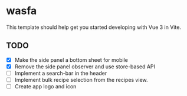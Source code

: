 # wasfa

This template should help get you started developing with Vue 3 in Vite.

## TODO

- [x] Make the side panel a bottom sheet for mobile
- [x] Remove the side panel observer and use store-based API
- [ ] Implement a search-bar in the header
- [ ] Implement bulk recipe selection from the recipes view.
- [ ] Create app logo and icon
